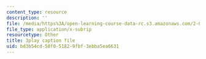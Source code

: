 ```yaml
---
content_type: resource
description: ''
file: /media/https%3A/open-learning-course-data-rc.s3.amazonaws.com/2-003sc-engineering-dynamics-fall-2011/bd3b54cd58f051829fbf3ebba5ea6631_wzEqF_UQkks.vtt
file_type: application/x-subrip
resourcetype: Other
title: 3play caption file
uid: bd3b54cd-58f0-5182-9fbf-3ebba5ea6631
---
```

